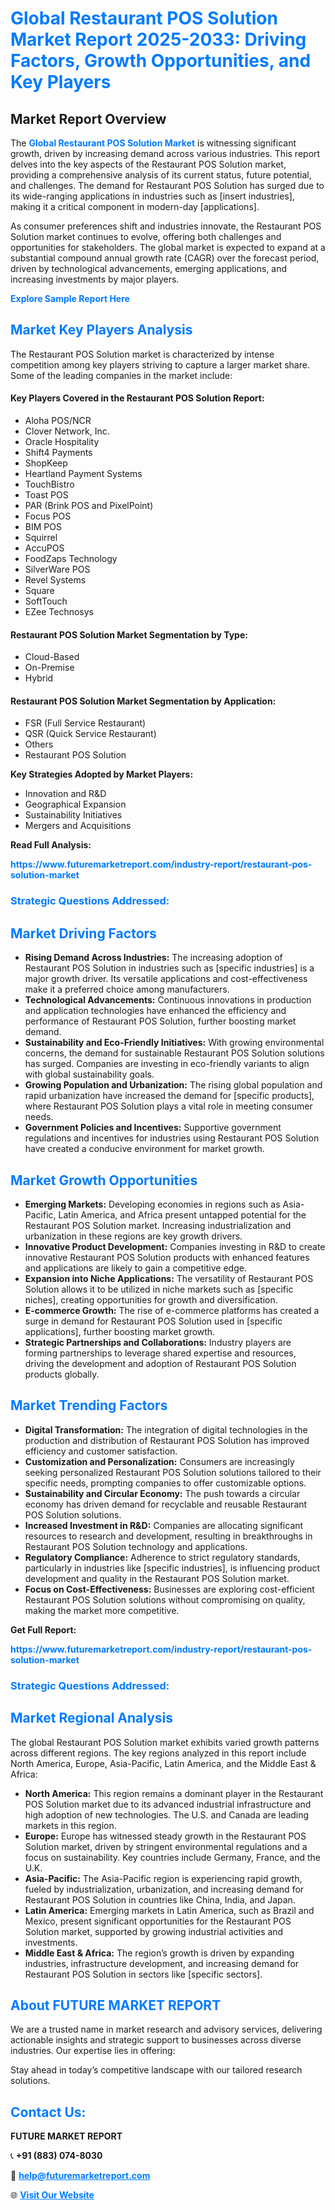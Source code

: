 <h1 style="color: #007BFF;">Global Restaurant POS Solution Market Report 2025-2033: Driving Factors, Growth Opportunities, and Key Players</h1>

<section id="overview">
<h2>Market Report Overview</h2>
<p>The <a href="https://www.futuremarketreport.com/industry-report/restaurant-pos-solution-market" style="color: #007BFF; text-decoration: none;"><strong>Global Restaurant POS Solution Market</strong></a> is witnessing significant growth, driven by increasing demand across various industries. This report delves into the key aspects of the Restaurant POS Solution market, providing a comprehensive analysis of its current status, future potential, and challenges. The demand for Restaurant POS Solution has surged due to its wide-ranging applications in industries such as [insert industries], making it a critical component in modern-day [applications].</p>
<p>As consumer preferences shift and industries innovate, the Restaurant POS Solution market continues to evolve, offering both challenges and opportunities for stakeholders. The global market is expected to expand at a substantial compound annual growth rate (CAGR) over the forecast period, driven by technological advancements, emerging applications, and increasing investments by major players.</p>
</section>

<section id="overview">
<p><a href="https://www.futuremarketreport.com/request-sample/reportId=119926" style="color: #007BFF; text-decoration: none;"><strong>Explore Sample Report Here</strong></a></p>
</section>

<section id="key-players">
<h2 style="color: #007BFF;">Market Key Players Analysis</h2>
<p>The Restaurant POS Solution market is characterized by intense competition among key players striving to capture a larger market share. Some of the leading companies in the market include:</p>
<h4>Key Players Covered in the Restaurant POS Solution Report:</h4>
<ul><li>Aloha POS/NCR</li><li>Clover Network, Inc.</li><li>Oracle Hospitality</li><li>Shift4 Payments</li><li>ShopKeep</li><li>Heartland Payment Systems</li><li>TouchBistro</li><li>Toast POS</li><li>PAR (Brink POS and PixelPoint)</li><li>Focus POS</li><li>BIM POS</li><li>Squirrel</li><li>AccuPOS</li><li>FoodZaps Technology</li><li>SilverWare POS</li><li>Revel Systems</li><li>Square</li><li>SoftTouch</li><li>EZee Technosys</li></ul>
<h4>Restaurant POS Solution Market Segmentation by Type:</h4>
<ul><li>Cloud-Based</li><li>On-Premise</li><li>Hybrid</li></ul>

<h4>Restaurant POS Solution Market Segmentation by Application:</h4>
<ul><li>FSR (Full Service Restaurant)</li><li>QSR (Quick Service Restaurant)</li><li>Others</li><li>Restaurant POS Solution</li></ul>
<p><strong>Key Strategies Adopted by Market Players:</strong></p>
<ul>
<li>Innovation and R&D</li>
<li>Geographical Expansion</li>
<li>Sustainability Initiatives</li>
<li>Mergers and Acquisitions</li>
</ul>
</section>

<section>
<p><strong>Read Full Analysis: </strong></p><a href="https://www.futuremarketreport.com/industry-report/restaurant-pos-solution-market" style="color: #007BFF; text-decoration: none;"><strong>https://www.futuremarketreport.com/industry-report/restaurant-pos-solution-market</strong></a>
<h3 style="color: #007BFF;">Strategic Questions Addressed:</h3>
</section>

<section id="driving-factors">
<h2 style="color: #007BFF;">Market Driving Factors</h2>
<ul>
<li><strong>Rising Demand Across Industries:</strong> The increasing adoption of Restaurant POS Solution in industries such as [specific industries] is a major growth driver. Its versatile applications and cost-effectiveness make it a preferred choice among manufacturers.</li>
<li><strong>Technological Advancements:</strong> Continuous innovations in production and application technologies have enhanced the efficiency and performance of Restaurant POS Solution, further boosting market demand.</li>
<li><strong>Sustainability and Eco-Friendly Initiatives:</strong> With growing environmental concerns, the demand for sustainable Restaurant POS Solution solutions has surged. Companies are investing in eco-friendly variants to align with global sustainability goals.</li>
<li><strong>Growing Population and Urbanization:</strong> The rising global population and rapid urbanization have increased the demand for [specific products], where Restaurant POS Solution plays a vital role in meeting consumer needs.</li>
<li><strong>Government Policies and Incentives:</strong> Supportive government regulations and incentives for industries using Restaurant POS Solution have created a conducive environment for market growth.</li>
</ul>
</section>

<section id="growth-opportunities">
<h2 style="color: #007BFF;">Market Growth Opportunities</h2>
<ul>
<li><strong>Emerging Markets:</strong> Developing economies in regions such as Asia-Pacific, Latin America, and Africa present untapped potential for the Restaurant POS Solution market. Increasing industrialization and urbanization in these regions are key growth drivers.</li>
<li><strong>Innovative Product Development:</strong> Companies investing in R&D to create innovative Restaurant POS Solution products with enhanced features and applications are likely to gain a competitive edge.</li>
<li><strong>Expansion into Niche Applications:</strong> The versatility of Restaurant POS Solution allows it to be utilized in niche markets such as [specific niches], creating opportunities for growth and diversification.</li>
<li><strong>E-commerce Growth:</strong> The rise of e-commerce platforms has created a surge in demand for Restaurant POS Solution used in [specific applications], further boosting market growth.</li>
<li><strong>Strategic Partnerships and Collaborations:</strong> Industry players are forming partnerships to leverage shared expertise and resources, driving the development and adoption of Restaurant POS Solution products globally.</li>
</ul>
</section>

<section id="trending-factors">
<h2 style="color: #007BFF;">Market Trending Factors</h2>
<ul>
<li><strong>Digital Transformation:</strong> The integration of digital technologies in the production and distribution of Restaurant POS Solution has improved efficiency and customer satisfaction.</li>
<li><strong>Customization and Personalization:</strong> Consumers are increasingly seeking personalized Restaurant POS Solution solutions tailored to their specific needs, prompting companies to offer customizable options.</li>
<li><strong>Sustainability and Circular Economy:</strong> The push towards a circular economy has driven demand for recyclable and reusable Restaurant POS Solution solutions.</li>
<li><strong>Increased Investment in R&D:</strong> Companies are allocating significant resources to research and development, resulting in breakthroughs in Restaurant POS Solution technology and applications.</li>
<li><strong>Regulatory Compliance:</strong> Adherence to strict regulatory standards, particularly in industries like [specific industries], is influencing product development and quality in the Restaurant POS Solution market.</li>
<li><strong>Focus on Cost-Effectiveness:</strong> Businesses are exploring cost-efficient Restaurant POS Solution solutions without compromising on quality, making the market more competitive.</li>
</ul>
</section>

<section>
<p><strong>Get Full Report: </strong></p><a href="https://www.futuremarketreport.com/industry-report/restaurant-pos-solution-market" style="color: #007BFF; text-decoration: none;"><strong>https://www.futuremarketreport.com/industry-report/restaurant-pos-solution-market</strong></a>
<h3 style="color: #007BFF;">Strategic Questions Addressed:</h3>
</section>


<section id="regional-analysis">
<h2 style="color: #007BFF;">Market Regional Analysis</h2>
<p>The global Restaurant POS Solution market exhibits varied growth patterns across different regions. The key regions analyzed in this report include North America, Europe, Asia-Pacific, Latin America, and the Middle East & Africa:</p>
<ul>
<li><strong>North America:</strong> This region remains a dominant player in the Restaurant POS Solution market due to its advanced industrial infrastructure and high adoption of new technologies. The U.S. and Canada are leading markets in this region.</li>
<li><strong>Europe:</strong> Europe has witnessed steady growth in the Restaurant POS Solution market, driven by stringent environmental regulations and a focus on sustainability. Key countries include Germany, France, and the U.K.</li>
<li><strong>Asia-Pacific:</strong> The Asia-Pacific region is experiencing rapid growth, fueled by industrialization, urbanization, and increasing demand for Restaurant POS Solution in countries like China, India, and Japan.</li>
<li><strong>Latin America:</strong> Emerging markets in Latin America, such as Brazil and Mexico, present significant opportunities for the Restaurant POS Solution market, supported by growing industrial activities and investments.</li>
<li><strong>Middle East & Africa:</strong> The region’s growth is driven by expanding industries, infrastructure development, and increasing demand for Restaurant POS Solution in sectors like [specific sectors].</li>
</ul>
</section>

<footer>
<h2 style="color: #007BFF;">About FUTURE MARKET REPORT</h2>
<p>We are a trusted name in market research and advisory services, delivering actionable insights and strategic support to businesses across diverse industries. Our expertise lies in offering:</p>

<p>Stay ahead in today’s competitive landscape with our tailored research solutions.</p>

<h2 style="color: #007BFF;">Contact Us:</h2>
<p><strong>FUTURE MARKET REPORT</strong></p>
<p>📞 <strong>+91 (883) 074-8030</strong></p>
<p>📧 <strong><a href="mailto:help@futuremarketreport.com" style="color: #007BFF;">help@futuremarketreport.com</a></strong></p>
<p>🌐 <strong><a href="https://www.futuremarketreport.com/" style="color: #007BFF;">Visit Our Website</a></strong></p>
</footer>